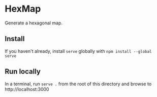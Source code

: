 # HexMap
Generate a hexagonal map.

## Install
If you haven't already, install `serve` globally with `npm install --global serve`

## Run locally
In a terminal, run `serve .` from the root of this directory and browse to http://localhost:3000
